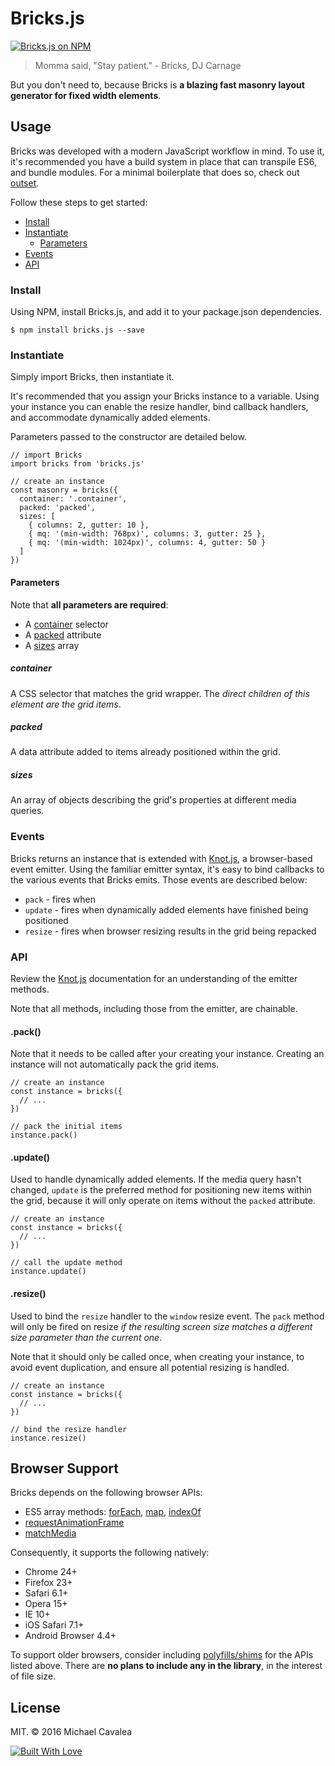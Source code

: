# Bricks.js

[![Bricks.js on NPM](https://img.shields.io/npm/v/bricks.js.svg)](https://www.npmjs.com/package/bricks.js)

> Momma said, "Stay patient." - Bricks, DJ Carnage

But you don't need to, because Bricks is **a blazing fast masonry layout generator for fixed width elements**.

## Usage

Bricks was developed with a modern JavaScript workflow in mind. To use it, it's recommended you have a build system in place that can transpile ES6, and bundle modules. For a minimal boilerplate that does so, check out [outset](https://github.com/callmecavs/outset).

Follow these steps to get started:

* [Install](#install)
* [Instantiate](#instantiate)
  * [Parameters](#parameters)
* [Events](#events)
* [API](#api)

### Install

Using NPM, install Bricks.js, and add it to your package.json dependencies.

```
$ npm install bricks.js --save
```

### Instantiate

Simply import Bricks, then instantiate it.

It's recommended that you assign your Bricks instance to a variable. Using your instance you can enable the resize handler, bind callback handlers, and accommodate dynamically added elements.

Parameters passed to the constructor are detailed below.

```es6
// import Bricks
import bricks from 'bricks.js'

// create an instance
const masonry = bricks({
  container: '.container',
  packed: 'packed',
  sizes: [
    { columns: 2, gutter: 10 },
    { mq: '(min-width: 768px)', columns: 3, gutter: 25 },
    { mq: '(min-width: 1024px)', columns: 4, gutter: 50 }
  ]
})
```

#### Parameters

Note that **all parameters are required**:

* A [container](#container) selector
* A [packed](#packed) attribute
* A [sizes](#sizes) array

##### container

A CSS selector that matches the grid wrapper. The _direct children of this element are the grid items_.

##### packed

A data attribute added to items already positioned within the grid.

##### sizes

An array of objects describing the grid's properties at different media queries.

### Events

Bricks returns an instance that is extended with [Knot.js](https://github.com/callmecavs/knot.js), a browser-based event emitter. Using the familiar emitter syntax, it's easy to bind callbacks to the various events that Bricks emits. Those events are described below:

* `pack` - fires when
* `update` - fires when dynamically added elements have finished being positioned
* `resize` - fires when browser resizing results in the grid being repacked

### API

Review the [Knot.js](https://github.com/callmecavs/knot.js) documentation for an understanding of the emitter methods.

Note that all methods, including those from the emitter, are chainable.

#### .pack()

Note that it needs to be called after your creating your instance. Creating an instance will not automatically pack the grid items.

```es6
// create an instance
const instance = bricks({
  // ...
})

// pack the initial items
instance.pack()
```

#### .update()

Used to handle dynamically added elements. If the media query hasn't changed, `update` is the preferred method for positioning new items within the grid, because it will only operate on items without the `packed` attribute.

```es6
// create an instance
const instance = bricks({
  // ...
})

// call the update method
instance.update()
```

#### .resize()

Used to bind the `resize` handler to the `window` resize event. The `pack` method will only be fired on resize _if the resulting screen size matches a different size parameter than the current one_.

Note that it should only be called once, when creating your instance, to avoid event duplication, and ensure all potential resizing is handled.

```es6
// create an instance
const instance = bricks({
  // ...
})

// bind the resize handler
instance.resize()
```

## Browser Support

Bricks depends on the following browser APIs:

* ES5 array methods: [forEach](https://developer.mozilla.org/en-US/docs/Web/JavaScript/Reference/Global_Objects/Array/forEach), [map](https://developer.mozilla.org/en-US/docs/Web/JavaScript/Reference/Global_Objects/Array/map), [indexOf](https://developer.mozilla.org/en-US/docs/Web/JavaScript/Reference/Global_Objects/Array/indexOf)
* [requestAnimationFrame](https://developer.mozilla.org/en-US/docs/Web/API/window/requestAnimationFrame)
* [matchMedia](https://developer.mozilla.org/en-US/docs/Web/API/Window/matchMedia)

Consequently, it supports the following natively:

* Chrome 24+
* Firefox 23+
* Safari 6.1+
* Opera 15+
* IE 10+
* iOS Safari 7.1+
* Android Browser 4.4+

To support older browsers, consider including [polyfills/shims](https://github.com/Modernizr/Modernizr/wiki/HTML5-Cross-Browser-Polyfills) for the APIs listed above. There are **no plans to include any in the library**, in the interest of file size.

## License

MIT. © 2016 Michael Cavalea

[![Built With Love](http://forthebadge.com/images/badges/built-with-love.svg)](http://forthebadge.com)
